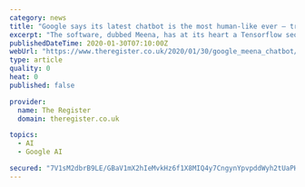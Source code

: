 ```yaml
---
category: news
title: "Google says its latest chatbot is the most human-like ever – trained on our species' best works: 341GB of social media"
excerpt: "The software, dubbed Meena, has at its heart a Tensorflow seq2seq model containing conversations encoded as streams of vectors that are transformed back into text to form replies when the thing is ..."
publishedDateTime: 2020-01-30T07:10:00Z
webUrl: "https://www.theregister.co.uk/2020/01/30/google_meena_chatbot/"
type: article
quality: 0
heat: 0
published: false

provider:
  name: The Register
  domain: theregister.co.uk

topics:
  - AI
  - Google AI

secured: "7V1sM2dbrB9LE/GBaV1mX2hIeMvkHz6f1X8MIQ4y7CngynYpvpddWyh2tUaPHYqLUY8hDWK9rMVKb3tJbVHhsxKhhZWNXJ5znQnOkhpLnoQNmxnxndrlj7VM8+KmVkcVy066CKrpagaFWRk4/KWtLrx3Yqcrla8B5asNNLPtKhJiXoaBNNjsplg3VZE53edFkOwnFZHyZqOyWrbBEmlD5/UHQSkfq6nSuH7agMu5d4rwX1pQYwixMji2KAlFE7ja/O0JtE/qU4ObyLc7im9Eyq+ocuuVlnvxNw3r0dxhGWl7L5OSXPSOFSJ5GIeMymhI;GamH1CsWNy2p6B1CoXPuaw=="
---
```


